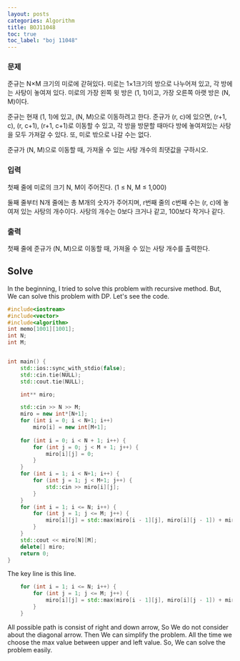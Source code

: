 ```yaml
---
layout: posts
categories: Algorithm
title: BOJ11048
toc: true
toc_label: "boj 11048"
---
```


### 문제
준규는 N×M 크기의 미로에 갇혀있다. 미로는 1×1크기의 방으로 나누어져 있고, 각 방에는 사탕이 놓여져 있다. 미로의 가장 왼쪽 윗 방은 (1, 1)이고, 가장 오른쪽 아랫 방은 (N, M)이다.

준규는 현재 (1, 1)에 있고, (N, M)으로 이동하려고 한다. 준규가 (r, c)에 있으면, (r+1, c), (r, c+1), (r+1, c+1)로 이동할 수 있고, 각 방을 방문할 때마다 방에 놓여져있는 사탕을 모두 가져갈 수 있다. 또, 미로 밖으로 나갈 수는 없다.

준규가 (N, M)으로 이동할 때, 가져올 수 있는 사탕 개수의 최댓값을 구하시오.

### 입력
첫째 줄에 미로의 크기 N, M이 주어진다. (1 ≤ N, M ≤ 1,000)

둘째 줄부터 N개 줄에는 총 M개의 숫자가 주어지며, r번째 줄의 c번째 수는 (r, c)에 놓여져 있는 사탕의 개수이다. 사탕의 개수는 0보다 크거나 같고, 100보다 작거나 같다.

### 출력
첫째 줄에 준규가 (N, M)으로 이동할 때, 가져올 수 있는 사탕 개수를 출력한다.

## Solve

In the beginning, I tried to solve this problem with recursive method. But, We can solve this problem with DP.
Let's see the code.

```c++
#include<iostream>
#include<vector>
#include<algorithm>
int memo[1001][1001];
int N;
int M;


int main() {
    std::ios::sync_with_stdio(false);
    std::cin.tie(NULL);
    std::cout.tie(NULL);

    int** miro;

    std::cin >> N >> M;
    miro = new int*[N+1];
    for (int i = 0; i < N+1; i++)
        miro[i] = new int[M+1];
    
    for (int i = 0; i < N + 1; i++) {
        for (int j = 0; j < M + 1; j++) {
            miro[i][j] = 0;
        }
    }
    for (int i = 1; i < N+1; i++) {
        for (int j = 1; j < M+1; j++) {
            std::cin >> miro[i][j];
        }
    }
    for (int i = 1; i <= N; i++) {
        for (int j = 1; j <= M; j++) {
            miro[i][j] = std::max(miro[i - 1][j], miro[i][j - 1]) + miro[i][j];
        }
    }
    std::cout << miro[N][M];
    delete[] miro;
    return 0;
}
```

The key line is this line.
```c++
    for (int i = 1; i <= N; i++) {
        for (int j = 1; j <= M; j++) {
            miro[i][j] = std::max(miro[i - 1][j], miro[i][j - 1]) + miro[i][j];
        }
    }
```

All possible path is consist of right and down arrow, So We do not consider about the diagonal arrow.
Then We can simplify the problem. All the time we choose the max value between upper and left value.
So, We can solve the problem easily.

